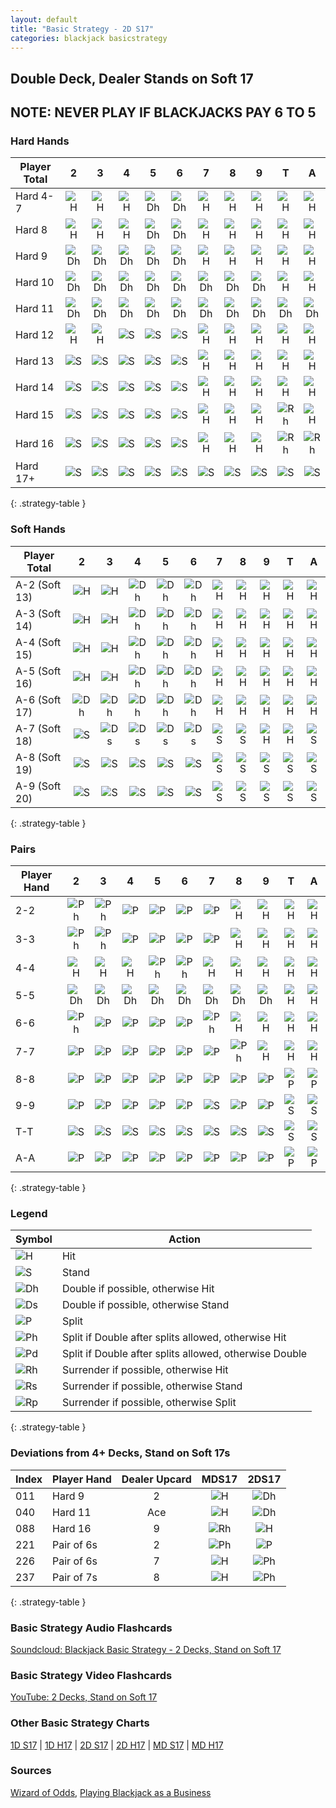 ```yaml
---
layout: default
title: "Basic Strategy - 2D S17"
categories: blackjack basicstrategy
---
```


## Double Deck, Dealer Stands on Soft 17

## NOTE: NEVER PLAY IF BLACKJACKS PAY 6 TO 5

### Hard Hands


| Player Total  | 2   | 3   | 4   | 5   | 6   | 7   | 8   | 9   | T   | A   |
| --- | :-: | :-: | :-: | :-: | :-: | :-: | :-: | :-: | :-: | :-: |
| Hard 4-7      | ![H](../../../../../../assets/img/actions/h.svg) | ![H](../../../../../../assets/img/actions/h.svg) | ![H](../../../../../../assets/img/actions/h.svg) | ![Dh](../../../../../../assets/img/actions/dh.svg) | ![Dh](../../../../../../assets/img/actions/dh.svg) | ![H](../../../../../../assets/img/actions/h.svg) | ![H](../../../../../../assets/img/actions/h.svg) | ![H](../../../../../../assets/img/actions/h.svg) | ![H](../../../../../../assets/img/actions/h.svg) | ![H](../../../../../../assets/img/actions/h.svg) |
| Hard 8        | ![H](../../../../../../assets/img/actions/h.svg) | ![H](../../../../../../assets/img/actions/h.svg) | ![H](../../../../../../assets/img/actions/h.svg) | ![Dh](../../../../../../assets/img/actions/dh.svg) | ![Dh](../../../../../../assets/img/actions/dh.svg) | ![H](../../../../../../assets/img/actions/h.svg) | ![H](../../../../../../assets/img/actions/h.svg) | ![H](../../../../../../assets/img/actions/h.svg) | ![H](../../../../../../assets/img/actions/h.svg) | ![H](../../../../../../assets/img/actions/h.svg) |
| Hard 9        | ![Dh](../../../../../../assets/img/actions/dh.svg) | ![Dh](../../../../../../assets/img/actions/dh.svg) | ![Dh](../../../../../../assets/img/actions/dh.svg) | ![Dh](../../../../../../assets/img/actions/dh.svg) | ![Dh](../../../../../../assets/img/actions/dh.svg) | ![H](../../../../../../assets/img/actions/h.svg) | ![H](../../../../../../assets/img/actions/h.svg) | ![H](../../../../../../assets/img/actions/h.svg) | ![H](../../../../../../assets/img/actions/h.svg) | ![H](../../../../../../assets/img/actions/h.svg) |
| Hard 10       | ![Dh](../../../../../../assets/img/actions/dh.svg) | ![Dh](../../../../../../assets/img/actions/dh.svg) | ![Dh](../../../../../../assets/img/actions/dh.svg) | ![Dh](../../../../../../assets/img/actions/dh.svg) | ![Dh](../../../../../../assets/img/actions/dh.svg) | ![Dh](../../../../../../assets/img/actions/dh.svg) | ![Dh](../../../../../../assets/img/actions/dh.svg) | ![Dh](../../../../../../assets/img/actions/dh.svg) | ![H](../../../../../../assets/img/actions/h.svg) | ![H](../../../../../../assets/img/actions/h.svg) |
| Hard 11       | ![Dh](../../../../../../assets/img/actions/dh.svg) | ![Dh](../../../../../../assets/img/actions/dh.svg) | ![Dh](../../../../../../assets/img/actions/dh.svg) | ![Dh](../../../../../../assets/img/actions/dh.svg) | ![Dh](../../../../../../assets/img/actions/dh.svg) | ![Dh](../../../../../../assets/img/actions/dh.svg) | ![Dh](../../../../../../assets/img/actions/dh.svg) | ![Dh](../../../../../../assets/img/actions/dh.svg) | ![Dh](../../../../../../assets/img/actions/dh.svg) | ![Dh](../../../../../../assets/img/actions/dh.svg) |
| Hard 12       | ![H](../../../../../../assets/img/actions/h.svg) | ![H](../../../../../../assets/img/actions/h.svg) | ![S](../../../../../../assets/img/actions/s.svg) | ![S](../../../../../../assets/img/actions/s.svg) | ![S](../../../../../../assets/img/actions/s.svg) | ![H](../../../../../../assets/img/actions/h.svg) | ![H](../../../../../../assets/img/actions/h.svg) | ![H](../../../../../../assets/img/actions/h.svg) | ![H](../../../../../../assets/img/actions/h.svg) | ![H](../../../../../../assets/img/actions/h.svg) |
| Hard 13       | ![S](../../../../../../assets/img/actions/s.svg) | ![S](../../../../../../assets/img/actions/s.svg) | ![S](../../../../../../assets/img/actions/s.svg) | ![S](../../../../../../assets/img/actions/s.svg) | ![S](../../../../../../assets/img/actions/s.svg) | ![H](../../../../../../assets/img/actions/h.svg) | ![H](../../../../../../assets/img/actions/h.svg) | ![H](../../../../../../assets/img/actions/h.svg) | ![H](../../../../../../assets/img/actions/h.svg) | ![H](../../../../../../assets/img/actions/h.svg) |
| Hard 14       | ![S](../../../../../../assets/img/actions/s.svg) | ![S](../../../../../../assets/img/actions/s.svg) | ![S](../../../../../../assets/img/actions/s.svg) | ![S](../../../../../../assets/img/actions/s.svg) | ![S](../../../../../../assets/img/actions/s.svg) | ![H](../../../../../../assets/img/actions/h.svg) | ![H](../../../../../../assets/img/actions/h.svg) | ![H](../../../../../../assets/img/actions/h.svg) | ![H](../../../../../../assets/img/actions/h.svg) | ![H](../../../../../../assets/img/actions/h.svg) |
| Hard 15       | ![S](../../../../../../assets/img/actions/s.svg) | ![S](../../../../../../assets/img/actions/s.svg) | ![S](../../../../../../assets/img/actions/s.svg) | ![S](../../../../../../assets/img/actions/s.svg) | ![S](../../../../../../assets/img/actions/s.svg) | ![H](../../../../../../assets/img/actions/h.svg) | ![H](../../../../../../assets/img/actions/h.svg) | ![H](../../../../../../assets/img/actions/h.svg) | ![Rh](../../../../../../assets/img/actions/rh.svg) | ![H](../../../../../../assets/img/actions/h.svg) |
| Hard 16       | ![S](../../../../../../assets/img/actions/s.svg) | ![S](../../../../../../assets/img/actions/s.svg) | ![S](../../../../../../assets/img/actions/s.svg) | ![S](../../../../../../assets/img/actions/s.svg) | ![S](../../../../../../assets/img/actions/s.svg) | ![H](../../../../../../assets/img/actions/h.svg) | ![H](../../../../../../assets/img/actions/h.svg) | ![H](../../../../../../assets/img/actions/h.svg) | ![Rh](../../../../../../assets/img/actions/rh.svg) | ![Rh](../../../../../../assets/img/actions/rh.svg) |
| Hard 17+      | ![S](../../../../../../assets/img/actions/s.svg) | ![S](../../../../../../assets/img/actions/s.svg) | ![S](../../../../../../assets/img/actions/s.svg) | ![S](../../../../../../assets/img/actions/s.svg) | ![S](../../../../../../assets/img/actions/s.svg) | ![S](../../../../../../assets/img/actions/s.svg) | ![S](../../../../../../assets/img/actions/s.svg) | ![S](../../../../../../assets/img/actions/s.svg) | ![S](../../../../../../assets/img/actions/s.svg) | ![S](../../../../../../assets/img/actions/s.svg) |
{: .strategy-table }


### Soft Hands

| Player Total  | 2   | 3   | 4   | 5   | 6   | 7   | 8   | 9   | T   | A   |
| --- | :-: | :-: | :-: | :-: | :-: | :-: | :-: | :-: | :-: | :-: |
| A-2 (Soft 13) | ![H](../../../../../../assets/img/actions/h.svg) | ![H](../../../../../../assets/img/actions/h.svg) | ![Dh](../../../../../../assets/img/actions/dh.svg) | ![Dh](../../../../../../assets/img/actions/dh.svg) | ![Dh](../../../../../../assets/img/actions/dh.svg) | ![H](../../../../../../assets/img/actions/h.svg) | ![H](../../../../../../assets/img/actions/h.svg) | ![H](../../../../../../assets/img/actions/h.svg) | ![H](../../../../../../assets/img/actions/h.svg) | ![H](../../../../../../assets/img/actions/h.svg) |
| A-3 (Soft 14) | ![H](../../../../../../assets/img/actions/h.svg) | ![H](../../../../../../assets/img/actions/h.svg) | ![Dh](../../../../../../assets/img/actions/dh.svg) | ![Dh](../../../../../../assets/img/actions/dh.svg) | ![Dh](../../../../../../assets/img/actions/dh.svg) | ![H](../../../../../../assets/img/actions/h.svg) | ![H](../../../../../../assets/img/actions/h.svg) | ![H](../../../../../../assets/img/actions/h.svg) | ![H](../../../../../../assets/img/actions/h.svg) | ![H](../../../../../../assets/img/actions/h.svg) |
| A-4 (Soft 15) | ![H](../../../../../../assets/img/actions/h.svg) | ![H](../../../../../../assets/img/actions/h.svg) | ![Dh](../../../../../../assets/img/actions/dh.svg) | ![Dh](../../../../../../assets/img/actions/dh.svg) | ![Dh](../../../../../../assets/img/actions/dh.svg) | ![H](../../../../../../assets/img/actions/h.svg) | ![H](../../../../../../assets/img/actions/h.svg) | ![H](../../../../../../assets/img/actions/h.svg) | ![H](../../../../../../assets/img/actions/h.svg) | ![H](../../../../../../assets/img/actions/h.svg) |
| A-5 (Soft 16) | ![H](../../../../../../assets/img/actions/h.svg) | ![H](../../../../../../assets/img/actions/h.svg) | ![Dh](../../../../../../assets/img/actions/dh.svg) | ![Dh](../../../../../../assets/img/actions/dh.svg) | ![Dh](../../../../../../assets/img/actions/dh.svg) | ![H](../../../../../../assets/img/actions/h.svg) | ![H](../../../../../../assets/img/actions/h.svg) | ![H](../../../../../../assets/img/actions/h.svg) | ![H](../../../../../../assets/img/actions/h.svg) | ![H](../../../../../../assets/img/actions/h.svg) |
| A-6 (Soft 17) | ![Dh](../../../../../../assets/img/actions/dh.svg) | ![Dh](../../../../../../assets/img/actions/dh.svg) | ![Dh](../../../../../../assets/img/actions/dh.svg) | ![Dh](../../../../../../assets/img/actions/dh.svg) | ![Dh](../../../../../../assets/img/actions/dh.svg) | ![H](../../../../../../assets/img/actions/h.svg) | ![H](../../../../../../assets/img/actions/h.svg) | ![H](../../../../../../assets/img/actions/h.svg) | ![H](../../../../../../assets/img/actions/h.svg) | ![H](../../../../../../assets/img/actions/h.svg) |
| A-7 (Soft 18) | ![S](../../../../../../assets/img/actions/s.svg) | ![Ds](../../../../../../assets/img/actions/ds.svg) | ![Ds](../../../../../../assets/img/actions/ds.svg) | ![Ds](../../../../../../assets/img/actions/ds.svg) | ![Ds](../../../../../../assets/img/actions/ds.svg) | ![S](../../../../../../assets/img/actions/s.svg) | ![S](../../../../../../assets/img/actions/s.svg) | ![H](../../../../../../assets/img/actions/h.svg) | ![H](../../../../../../assets/img/actions/h.svg) | ![S](../../../../../../assets/img/actions/s.svg) |
| A-8 (Soft 19) | ![S](../../../../../../assets/img/actions/s.svg) | ![S](../../../../../../assets/img/actions/s.svg) | ![S](../../../../../../assets/img/actions/s.svg) | ![S](../../../../../../assets/img/actions/s.svg) | ![S](../../../../../../assets/img/actions/s.svg) | ![S](../../../../../../assets/img/actions/s.svg) | ![S](../../../../../../assets/img/actions/s.svg) | ![S](../../../../../../assets/img/actions/s.svg) | ![S](../../../../../../assets/img/actions/s.svg) | ![S](../../../../../../assets/img/actions/s.svg) |
| A-9 (Soft 20) | ![S](../../../../../../assets/img/actions/s.svg) | ![S](../../../../../../assets/img/actions/s.svg) | ![S](../../../../../../assets/img/actions/s.svg) | ![S](../../../../../../assets/img/actions/s.svg) | ![S](../../../../../../assets/img/actions/s.svg) | ![S](../../../../../../assets/img/actions/s.svg) | ![S](../../../../../../assets/img/actions/s.svg) | ![S](../../../../../../assets/img/actions/s.svg) | ![S](../../../../../../assets/img/actions/s.svg) | ![S](../../../../../../assets/img/actions/s.svg) |
{: .strategy-table }

### Pairs

| Player Hand   | 2   | 3   | 4   | 5   | 6   | 7   | 8   | 9   | T   | A   |
| --- | :-: | :-: | :-: | :-: | :-: | :-: | :-: | :-: | :-: | :-: |
| 2-2           | ![Ph](../../../../../../assets/img/actions/ph.svg) | ![Ph](../../../../../../assets/img/actions/ph.svg) | ![P](../../../../../../assets/img/actions/p.svg) | ![P](../../../../../../assets/img/actions/p.svg) | ![P](../../../../../../assets/img/actions/p.svg) | ![P](../../../../../../assets/img/actions/p.svg) | ![H](../../../../../../assets/img/actions/h.svg) | ![H](../../../../../../assets/img/actions/h.svg) | ![H](../../../../../../assets/img/actions/h.svg) | ![H](../../../../../../assets/img/actions/h.svg) |
| 3-3           | ![Ph](../../../../../../assets/img/actions/ph.svg) | ![Ph](../../../../../../assets/img/actions/ph.svg) | ![P](../../../../../../assets/img/actions/p.svg) | ![P](../../../../../../assets/img/actions/p.svg) | ![P](../../../../../../assets/img/actions/p.svg) | ![P](../../../../../../assets/img/actions/p.svg) | ![H](../../../../../../assets/img/actions/h.svg) | ![H](../../../../../../assets/img/actions/h.svg) | ![H](../../../../../../assets/img/actions/h.svg) | ![H](../../../../../../assets/img/actions/h.svg) |
| 4-4           | ![H](../../../../../../assets/img/actions/h.svg) | ![H](../../../../../../assets/img/actions/h.svg) | ![H](../../../../../../assets/img/actions/h.svg) | ![Ph](../../../../../../assets/img/actions/ph.svg) | ![Ph](../../../../../../assets/img/actions/ph.svg) | ![H](../../../../../../assets/img/actions/h.svg) | ![H](../../../../../../assets/img/actions/h.svg) | ![H](../../../../../../assets/img/actions/h.svg) | ![H](../../../../../../assets/img/actions/h.svg) | ![H](../../../../../../assets/img/actions/h.svg) |
| 5-5           | ![Dh](../../../../../../assets/img/actions/dh.svg) | ![Dh](../../../../../../assets/img/actions/dh.svg) | ![Dh](../../../../../../assets/img/actions/dh.svg) | ![Dh](../../../../../../assets/img/actions/dh.svg) | ![Dh](../../../../../../assets/img/actions/dh.svg) | ![Dh](../../../../../../assets/img/actions/dh.svg) | ![Dh](../../../../../../assets/img/actions/dh.svg) | ![Dh](../../../../../../assets/img/actions/dh.svg) | ![H](../../../../../../assets/img/actions/h.svg) | ![H](../../../../../../assets/img/actions/h.svg) |
| 6-6           | ![Ph](../../../../../../assets/img/actions/ph.svg) | ![P](../../../../../../assets/img/actions/p.svg) | ![P](../../../../../../assets/img/actions/p.svg) | ![P](../../../../../../assets/img/actions/p.svg) | ![P](../../../../../../assets/img/actions/p.svg) | ![Ph](../../../../../../assets/img/actions/ph.svg) | ![H](../../../../../../assets/img/actions/h.svg) | ![H](../../../../../../assets/img/actions/h.svg) | ![H](../../../../../../assets/img/actions/h.svg) | ![H](../../../../../../assets/img/actions/h.svg) |
| 7-7           | ![P](../../../../../../assets/img/actions/p.svg) | ![P](../../../../../../assets/img/actions/p.svg) | ![P](../../../../../../assets/img/actions/p.svg) | ![P](../../../../../../assets/img/actions/p.svg) | ![P](../../../../../../assets/img/actions/p.svg) | ![P](../../../../../../assets/img/actions/p.svg) | ![Ph](../../../../../../assets/img/actions/ph.svg) | ![H](../../../../../../assets/img/actions/h.svg) | ![H](../../../../../../assets/img/actions/h.svg) | ![H](../../../../../../assets/img/actions/h.svg) |
| 8-8           | ![P](../../../../../../assets/img/actions/p.svg) | ![P](../../../../../../assets/img/actions/p.svg) | ![P](../../../../../../assets/img/actions/p.svg) | ![P](../../../../../../assets/img/actions/p.svg) | ![P](../../../../../../assets/img/actions/p.svg) | ![P](../../../../../../assets/img/actions/p.svg) | ![P](../../../../../../assets/img/actions/p.svg) | ![P](../../../../../../assets/img/actions/p.svg) | ![P](../../../../../../assets/img/actions/p.svg) | ![P](../../../../../../assets/img/actions/p.svg) |
| 9-9           | ![P](../../../../../../assets/img/actions/p.svg) | ![P](../../../../../../assets/img/actions/p.svg) | ![P](../../../../../../assets/img/actions/p.svg) | ![P](../../../../../../assets/img/actions/p.svg) | ![P](../../../../../../assets/img/actions/p.svg) | ![S](../../../../../../assets/img/actions/s.svg) | ![P](../../../../../../assets/img/actions/p.svg) | ![P](../../../../../../assets/img/actions/p.svg) | ![S](../../../../../../assets/img/actions/s.svg) | ![S](../../../../../../assets/img/actions/s.svg) |
| T-T           | ![S](../../../../../../assets/img/actions/s.svg) | ![S](../../../../../../assets/img/actions/s.svg) | ![S](../../../../../../assets/img/actions/s.svg) | ![S](../../../../../../assets/img/actions/s.svg) | ![S](../../../../../../assets/img/actions/s.svg) | ![S](../../../../../../assets/img/actions/s.svg) | ![S](../../../../../../assets/img/actions/s.svg) | ![S](../../../../../../assets/img/actions/s.svg) | ![S](../../../../../../assets/img/actions/s.svg) | ![S](../../../../../../assets/img/actions/s.svg) |
| A-A           | ![P](../../../../../../assets/img/actions/p.svg) | ![P](../../../../../../assets/img/actions/p.svg) | ![P](../../../../../../assets/img/actions/p.svg) | ![P](../../../../../../assets/img/actions/p.svg) | ![P](../../../../../../assets/img/actions/p.svg) | ![P](../../../../../../assets/img/actions/p.svg) | ![P](../../../../../../assets/img/actions/p.svg) | ![P](../../../../../../assets/img/actions/p.svg) | ![P](../../../../../../assets/img/actions/p.svg) | ![P](../../../../../../assets/img/actions/p.svg) |
{: .strategy-table }

### Legend

| Symbol                        | Action                                                  |
| ---                           | ---                                                     |
| ![H](../../../../../../assets/img/actions/h.svg)     | Hit                                                     |
| ![S](../../../../../../assets/img/actions/s.svg)     | Stand                                                   |
| ![Dh](../../../../../../assets/img/actions/dh.svg)   | Double if possible, otherwise Hit                       |
| ![Ds](../../../../../../assets/img/actions/ds.svg)   | Double if possible, otherwise Stand                     |
| ![P](../../../../../../assets/img/actions/p.svg)     | Split                                                   |
| ![Ph](../../../../../../assets/img/actions/ph.svg)   | Split if Double after splits allowed, otherwise Hit     |
| ![Pd](../../../../../../assets/img/actions/pd.svg)   | Split if Double after splits allowed, otherwise Double  |
| ![Rh](../../../../../../assets/img/actions/rh.svg)   | Surrender if possible, otherwise Hit                    |
| ![Rs](../../../../../../assets/img/actions/rs.svg)   | Surrender if possible, otherwise Stand                  |
| ![Rp](../../../../../../assets/img/actions/rp.svg)   | Surrender if possible, otherwise Split                  |
{: .strategy-table }

### Deviations from 4+ Decks, Stand on Soft 17s

| Index | Player Hand | Dealer Upcard | MDS17 | 2DS17 |
| :-- | :-- | :-: | :-: | :-: |
| 011 | Hard 9 | 2 | ![H](../../../../../../assets/img/actions/h.svg) | ![Dh](../../../../../../assets/img/actions/dh.svg) |
| 040 | Hard 11 | Ace | ![H](../../../../../../assets/img/actions/h.svg) | ![Dh](../../../../../../assets/img/actions/dh.svg) |
| 088 | Hard 16 | 9 | ![Rh](../../../../../../assets/img/actions/rh.svg) | ![H](../../../../../../assets/img/actions/h.svg) |
| 221 | Pair of 6s | 2 | ![Ph](../../../../../../assets/img/actions/ph.svg) | ![P](../../../../../../assets/img/actions/p.svg) |
| 226 | Pair of 6s | 7 | ![H](../../../../../../assets/img/actions/h.svg) | ![Ph](../../../../../../assets/img/actions/p.svg) |
| 237 | Pair of 7s | 8 | ![H](../../../../../../assets/img/actions/h.svg) | ![Ph](../../../../../../assets/img/actions/ph.svg) |
{: .strategy-table }

### Basic Strategy Audio Flashcards
[Soundcloud: Blackjack Basic Strategy - 2 Decks, Stand on Soft 17](https://soundcloud.com/jackacestudios/sets/blackjack-basic-strategy-2ds17)

### Basic Strategy Video Flashcards
[YouTube: 2 Decks, Stand on Soft 17](https://www.youtube.com/watch?v=Tis_YoGzSOk&list=PLf7_Bpai9n_2pJAC3ExGvsOjTZ3h9N2JS)

### Other Basic Strategy Charts
[1D S17](./1D_S17.md) | [1D H17](./1D_H17.md) | [2D S17](./2D_H17.md) | [2D H17](./2D_H17.md) | [MD S17](./MD_H17.md) | [MD H17](./MD_H17.md)

### Sources
[Wizard of Odds](https://wizardofodds.com/games/blackjack/strategy/2-decks/), [Playing Blackjack as a Business](https://www.amazon.com/Playing-Blackjack-Business-Lawrence-Revere/dp/1607967626/)
